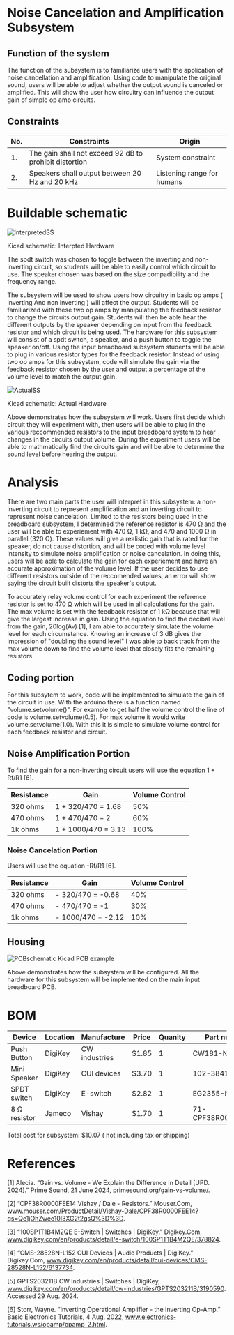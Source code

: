 # Noise Cancelation and Amplification Subsystem

## Function of the system
The function of the subsystem is to familiarize users with the application of noise cancellation and amplification. Using code to manipulate the original sound, users will be able to adjust whether the output sound is canceled or amplified. This will show the user how circuitry can influence the output gain of simple op amp circuits. 
## Constraints
| No. | Constraints | Origin |
|-----|-------------|---------|
|1.   | The gain shall not exceed 92 dB to prohibit distortion  | System constraint|
|2. | Speakers shall output between 20 Hz and 20 kHz | Listening range for humans |


# Buildable schematic
![InterpretedSS](https://github.com/user-attachments/assets/8c6bd14c-94e5-442c-97e4-c89278b7b0eb)

Kicad schematic: Interpted Hardware

The spdt switch was chosen to toggle between the inverting and non-inverting circuit, so students will be able to easily control which circuit to use. The speaker chosen was based on the size compadibility and the frequency range. 

The subsystem will be used to show users how circuitry in basic op amps ( inverting And non inverting ) will affect the output. Students will be familiarized with these two op amps by manipulating the feedback resistor to change the circuits output gain. Students will then be able hear the different outputs by the speaker depending on input from the feedback resistor and which circuit is being used.  The hardware for this subsystem will consist of a spdt switch, a speaker, and a push button to toggle the speaker on/off. Using the input breadboard subsystem students will be able to plug in various resistor types for the feedback resistor. Instead of using two op amps for this subsystem, code will simulate the gain via the feedback resistor chosen by the user and output a percentage of the volume level to match the output gain.

![ActualSS](https://github.com/user-attachments/assets/5a23d714-1475-4d38-b9b6-7ae7e6cea743)

Kicad schematic: Actual Hardware

 Above demonstrates how the subsystem will work. Users first decide which circuit they will experiment with, then users will be able to plug in the various reccommended resistors to the input breadboard system to hear changes in the circuits output volume. During the experiment users will be able to mathmatically find the circuits gain and will be able to determine the sound level before hearing the output. 
 
# Analysis

There are two main parts the user will interpret in this subsystem: a non-inverting circuit to represent amplification and an inverting circuit to represent noise cancelation. Limited to the resistors being used in the breadboard subsystem, I determined the reference resistor is 470 Ω and the user will be able to experiement with 470 Ω, 1 kΩ, and 470 and 1000 Ω in parallel (320 Ω). These values will give a realistic gain that is rated for the speaker, do not cause distortion, and will be coded with volume level intensity to simulate noise amplification or noise cancelation. In doing this, users will be able to calculate the gain for each experiement and have an accurate approximation of the volume level. If the user decides to use different resistors outside of the reccomended values, an error will show saying the circuit built distorts the speaker's output. 

To accurately relay volume control for each experiment the reference resistor is set to 470 Ω which will be used in all calculations for the gain. The max volume is set with the feedback resistor of 1 kΩ because that will give the largest increase in gain. Using the equation to find the decibal level from the gain, 20log(Av) [1], I am able to accurately simulate the volume level for each circumstance. Knowing an increase of 3 dB gives the impression of "doubling the sound level" I was able to back track from the max volume down to find the volume level that closely fits the remaining resistors. 


## Coding portion
For this subsytem to work, code will be implemented to simulate the gain of the circuit in use. WIth the arduino there is a function named "volume.setvolume()". For example to get half the volume control the line of code is volume.setvolume(0.5). For max volume it would write volume.setvolume(1.0). With this it is simple to simulate volume control for each feedback resistor and circuit. 

## Noise Amplification Portion

 To find the gain for a non-inverting circuit users will use the equation 1 + Rf/R1 [6]. 
 
| Resistance | Gain | Volume Control |
|-----------|-------|----------------|
| 320 ohms | 1 + 320/470 = 1.68| 50% |
| 470 ohms | 1 + 470/470 = 2| 60% |
| 1k ohms | 1 + 1000/470 = 3.13| 100% |



### Noise Cancelation Portion
 Users will use the equation -Rf/R1 [6].

| Resistance | Gain | Volume Control |
|------------|------|----------------|
| 320 ohms | - 320/470 = -0.68| 40% |
| 470 ohms | - 470/470 = -1| 30% |
| 1k ohms | - 1000/470 = -2.12 | 10% |

## Housing
![PCBschematic](https://github.com/user-attachments/assets/589462d0-d02a-484c-89a9-c2642df967ad)
Kicad PCB example

Above demonstrates how the subsystem will be configured. All the hardware for this subsystem will be implemented on the main input breadboard PCB. 


# BOM
| Device | Location | Manufacture | Price | Quanity  | Part number |
|--------|----------|-------------|-------|----------|--------------|
| Push Button | DigiKey |CW industries | $1.85 | 1 | CW181-ND|
| Mini Speaker |DigiKey|CUI devices| $3.70 | 1 |  102-3841-ND|
| SPDT switch | DigiKey| E-switch |$2.82 | 1 | EG2355-ND|
| 8 Ω resistor| Jameco | Vishay |$1.70 | 1 | 71-CPF38R0000FEE14| 

Total cost for subsystem: $10.07 ( not including tax or shipping)

# References 

[1] Alecia. “Gain vs. Volume - We Explain the Difference in Detail [UPD. 2024].” Prime Sound, 21 June 2024, primesound.org/gain-vs-volume/. 

[2] “CPF38R0000FEE14 Vishay / Dale - Resistors.” Mouser.Com, www.mouser.com/ProductDetail/Vishay-Dale/CPF38R0000FEE14?qs=Qe1jOhZwee10I3XG2t2gsQ%3D%3D.

[3] “100SP1T1B4M2QE E-Switch | Switches | DigiKey.” Digikey.Com, www.digikey.com/en/products/detail/e-switch/100SP1T1B4M2QE/378824. 

[4] “CMS-28528N-L152 CUI Devices | Audio Products | DigiKey.” Digikey.Com, www.digikey.com/en/products/detail/cui-devices/CMS-28528N-L152/6137734. 

[5] GPTS203211B CW Industries | Switches | DigiKey, www.digikey.com/en/products/detail/cw-industries/GPTS203211B/3190590. Accessed 29 Aug. 2024.  

[6] Storr, Wayne. “Inverting Operational Amplifier - the Inverting Op-Amp.” Basic Electronics Tutorials, 4 Aug. 2022, www.electronics-tutorials.ws/opamp/opamp_2.html. 

